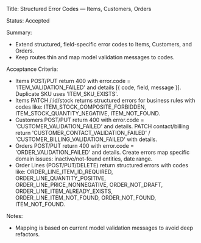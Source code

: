 Title: Structured Error Codes — Items, Customers, Orders

Status: Accepted

Summary:
- Extend structured, field-specific error codes to Items, Customers, and Orders.
- Keep routes thin and map model validation messages to codes.

Acceptance Criteria:
- Items POST/PUT return 400 with error.code = 'ITEM_VALIDATION_FAILED' and details [{ code, field, message }]. Duplicate SKU uses 'ITEM_SKU_EXISTS'.
- Items PATCH /:id/stock returns structured errors for business rules with codes like: ITEM_STOCK_COMPOSITE_FORBIDDEN, ITEM_STOCK_QUANTITY_NEGATIVE, ITEM_NOT_FOUND.
- Customers POST/PUT return 400 with error.code = 'CUSTOMER_VALIDATION_FAILED' and details. PATCH contact/billing return 'CUSTOMER_CONTACT_VALIDATION_FAILED' / 'CUSTOMER_BILLING_VALIDATION_FAILED' with details.
- Orders POST/PUT return 400 with error.code = 'ORDER_VALIDATION_FAILED' and details. Create errors map specific domain issues: inactive/not-found entities, date range.
 - Order Lines (POST/PUT/DELETE) return structured errors with codes like: ORDER_LINE_ITEM_ID_REQUIRED, ORDER_LINE_QUANTITY_POSITIVE, ORDER_LINE_PRICE_NONNEGATIVE, ORDER_NOT_DRAFT, ORDER_LINE_ITEM_ALREADY_EXISTS, ORDER_LINE_ITEM_NOT_FOUND, ORDER_NOT_FOUND, ITEM_NOT_FOUND.

Notes:
- Mapping is based on current model validation messages to avoid deep refactors.
